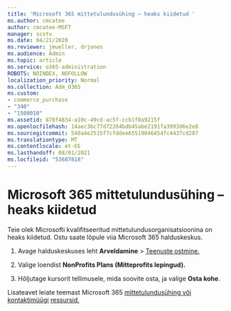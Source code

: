 ```yaml
---
title: 'Microsoft 365 mittetulundusühing – heaks kiidetud '
ms.author: cmcatee
author: cmcatee-MSFT
manager: scotv
ms.date: 04/21/2020
ms.reviewer: jmueller, drjones
ms.audience: Admin
ms.topic: article
ms.service: o365-administration
ROBOTS: NOINDEX, NOFOLLOW
localization_priority: Normal
ms.collection: Adm_O365
ms.custom:
- commerce_purchase
- "340"
- "1500010"
ms.assetid: 870f4834-a10c-49cd-ac5f-ccb1f0a9215f
ms.openlocfilehash: 14aec3bc77d72264bdb45abe2191fa3993d6e2e8
ms.sourcegitcommit: 540a4e2515f7cfddee65519046454fc4437cd287
ms.translationtype: MT
ms.contentlocale: et-EE
ms.lasthandoff: 08/01/2021
ms.locfileid: "53687818"
---
```

# <a name="microsoft-365-for-nonprofits---approved"></a>Microsoft 365 mittetulundusühing – heaks kiidetud

Teie olek Microsofti kvalifitseeritud mittetulundusorganisatsioonina on heaks kiidetud. Ostu saate lõpule viia Microsoft 365 halduskeskus.

1. Avage halduskeskuses leht **Arveldamine** \> [Teenuste ostmine.](https://go.microsoft.com/fwlink/p/?linkid=868433)

2. Valige loendist **NonProfits Plans (Mitteprofits lepingud).**

3. Hõljutage kursorit tellimusele, mida soovite osta, ja valige **Osta kohe**.

Lisateavet leiate teemast Microsoft 365 [mittetulundusühing või kontaktimüügi](https://www.microsoft.com/nonprofits/microsoft-365) [ressursid.](https://www.microsoft.com/nonprofits/contact-us)

